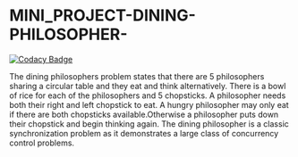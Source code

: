 # MINI_PROJECT-DINING-PHILOSOPHER-

[![Codacy Badge](https://api.codacy.com/project/badge/Grade/9040df0feae644669c56da42b4691764)](https://app.codacy.com/gh/99002454/MINI_PROJECT-DINING-PHILOSOPHER-?utm_source=github.com&utm_medium=referral&utm_content=99002454/MINI_PROJECT-DINING-PHILOSOPHER-&utm_campaign=Badge_Grade)

The dining philosophers problem states that there are 5 philosophers sharing a circular table and they eat and think alternatively. There is a bowl of rice for each of the philosophers and 5 chopsticks. A philosopher needs both their right and left chopstick to eat. A hungry philosopher may only eat if there are both chopsticks available.Otherwise a philosopher puts down their chopstick and begin thinking again.  The dining philosopher is a classic synchronization problem as it demonstrates a large class of concurrency control problems.
